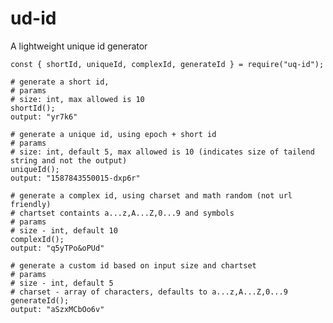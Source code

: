 # ud-id

A lightweight unique id generator

    const { shortId, uniqueId, complexId, generateId } = require("uq-id");

    # generate a short id,
    # params
    # size: int, max allowed is 10
    shortId();
    output: "yr7k6"

    # generate a unique id, using epoch + short id
    # params
    # size: int, default 5, max allowed is 10 (indicates size of tailend string and not the output)
    uniqueId();
    output: "1587843550015-dxp6r"

    # generate a complex id, using charset and math random (not url friendly)
    # chartset containts a...z,A...Z,0...9 and symbols
    # params
    # size - int, default 10
    complexId();
    output: "q5yTPo&oPUd"

    # generate a custom id based on input size and chartset
    # params
    # size - int, default 5
    # charset - array of characters, defaults to a...z,A...Z,0...9
    generateId();
    output: "aSzxMCbOo6v"
